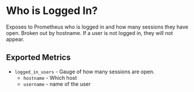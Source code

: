 # Who is Logged In?

Exposes to Prometheus who is logged in and how many sessions they have open. Broken out by hostname. If a user is not logged in, they will not appear.

## Exported Metrics

* `logged_in_users` - Gauge of how many sessions are open.
  * `hostname` - Which host
  * `username` - name of the user

